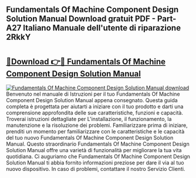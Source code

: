 ## Fundamentals Of Machine Component Design Solution Manual Download gratuit PDF - Part-A27 Italiano Manuale dell'utente di riparazione 2RkkY

# <h2><a href="http://dfe4mz4.blite.top/?on=Fundamentals+Of+Machine+Component+Design+Solution+Manual">🔗Download 👉🔴 Fundamentals Of Machine Component Design Solution Manual</a></h2>

[![Fundamentals Of Machine Component Design Solution Manual download](https://i.imgur.com/lujVjoI.png)](http://dfe4mz4.blite.top/?on=Fundamentals+Of+Machine+Component+Design+Solution+Manual)
Benvenuto nel manuale di Istruzioni per il tuo Fundamentals Of Machine Component Design Solution Manual appena consegnato. Questa guida completa è progettata per aiutarti a iniziare con il tuo prodotto e darti una comprensione approfondita delle sue caratteristiche, funzioni e capacità. Troverai istruzioni dettagliate per L'installazione, il funzionamento, la manutenzione e la risoluzione dei problemi. Familiarizzare prima di iniziare, prenditi un momento per familiarizzare con le caratteristiche e le capacità del tuo nuovo Fundamentals Of Machine Component Design Solution Manual. Questo straordinario Fundamentals Of Machine Component Design Solution Manual offre una varietà di funzionalità per migliorare la tua vita quotidiana. Ci auguriamo che Fundamentals Of Machine Component Design Solution Manual ti abbia fornito informazioni preziose per dare il via al tuo nuovo dispositivo. In caso di problemi, contattare il nostro Servizio Clienti.

